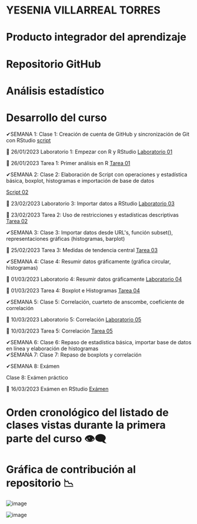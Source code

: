 # YESENIA VILLARREAL TORRES
# Producto integrador del aprendizaje
# Repositorio GitHub

# Análisis estadístico

# Desarrollo del curso

 ✔SEMANA 1: Clase 1: Creación de cuenta de GitHub y sincronización de Git con RStudio
 [script](https://github.com/YESIVT/ANES-2/tree/main/SCRIPTS)

📅 26/01/2023 Laboratorio 1: Empezar con R y RStudio 
[Laboratorio 01](https://github.com/YESIVT/ANES-2/tree/main/LABORATORIOS/LAB_01)

📅 26/01/2023 Tarea 1: Primer análisis en R
[Tarea 01](https://github.com/YESIVT/ANES-2/tree/main/TAREAS/TAREA_01)

✔SEMANA 2: Clase 2: Elaboración de Script con operaciones y estadística básica, boxplot, histogramas e importación de base de datos

[Script 02](https://github.com/YESIVT/ANES-2/tree/main/SCRIPTS)

📅 23/02/2023 Laboratorio 3: Importar datos a RStudio
[Laboratorio 03](https://github.com/YESIVT/ANES-2/tree/main/LABORATORIOS/LABORATORIO_3)

📅 23/02/2023 Tarea 2: Uso de restricciones y estadísticas descriptivas
[Tarea 02](https://github.com/YESIVT/ANES-2/tree/main/TAREAS/TAREA_02)

✔SEMANA 3: Clase 3: Importar datos desde URL's, función subset(), representaciones gráficas (histogramas, barplot)

📅 25/02/2023 Tarea 3: Medidas de tendencia central 
[Tarea 03](https://github.com/YESIVT/ANES-2/tree/main/TAREAS/TAREA_03)


✔SEMANA 4: Clase 4: Resumir datos gráficamente (gráfica circular, histogramas)

📅 01/03/2023 Laboratorio 4: Resumir datos gráficamente
[Laboratorio 04](https://github.com/YESIVT/ANES-2/tree/main/LABORATORIOS/LABORATORIO_SEMA_4)

📅 01/03/2023 Tarea 4: Boxplot e Histogramas
[Tarea 04](https://github.com/YESIVT/ANES-2/tree/main/TAREAS/TAREA_04)

✔SEMANA 5: Clase 5: Correlación, cuarteto de anscombe, coeficiente de correlación

📅 10/03/2023 Laboratorio 5: Correlación
[Laboratorio 05](https://github.com/YESIVT/ANES-2/tree/main/LABORATORIOS/LABORATORIO_SEMA_5)

📅 10/03/2023 Tarea 5: Correlación 
[Tarea 05](https://github.com/YESIVT/ANES-2/tree/main/TAREAS/TAREA_05)

✔SEMANA 6: Clase 6: Repaso de estadística básica, importar base de datos en línea y elaboración de histogramas  
✔SEMANA 7: Clase 7: Repaso de boxplots y correlación


✔SEMANA 8: Exámen


Clase 8: Exámen práctico 

📅 16/03/2023 Exámen en RStudio
[Exámen](https://github.com/YESIVT/ANES-2/tree/main/EXAMEN)

# Orden cronológico del listado de clases vistas durante la primera parte del curso 👁‍🗨

# Gráfica de contribución al repositorio 📉

![image](https://user-images.githubusercontent.com/123662539/232902296-ce7d2f86-8ac4-486e-bda2-5ff8ac66ca62.png)

![image](https://user-images.githubusercontent.com/123662539/232902376-2558dde8-bc10-4e08-b73f-a6b915342f53.png)



  



















